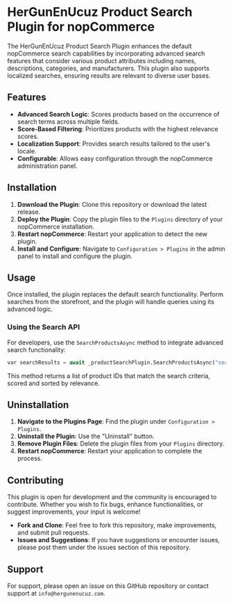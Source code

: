
# HerGunEnUcuz Product Search Plugin for nopCommerce

The HerGunEnUcuz Product Search Plugin enhances the default nopCommerce search capabilities by incorporating advanced search features that consider various product attributes including names, descriptions, categories, and manufacturers. This plugin also supports localized searches, ensuring results are relevant to diverse user bases.

## Features

- **Advanced Search Logic**: Scores products based on the occurrence of search terms across multiple fields.
- **Score-Based Filtering**: Prioritizes products with the highest relevance scores.
- **Localization Support**: Provides search results tailored to the user's locale.
- **Configurable**: Allows easy configuration through the nopCommerce administration panel.

## Installation

1. **Download the Plugin**: Clone this repository or download the latest release.
2. **Deploy the Plugin**: Copy the plugin files to the `Plugins` directory of your nopCommerce installation.
3. **Restart nopCommerce**: Restart your application to detect the new plugin.
4. **Install and Configure**: Navigate to `Configuration > Plugins` in the admin panel to install and configure the plugin.

## Usage

Once installed, the plugin replaces the default search functionality. Perform searches from the storefront, and the plugin will handle queries using its advanced logic.

### Using the Search API

For developers, use the `SearchProductsAsync` method to integrate advanced search functionality:

```python
var searchResults = await _productSearchPlugin.SearchProductsAsync("search query", true);
```

This method returns a list of product IDs that match the search criteria, scored and sorted by relevance.

## Uninstallation

1. **Navigate to the Plugins Page**: Find the plugin under `Configuration > Plugins`.
2. **Uninstall the Plugin**: Use the "Uninstall" button.
3. **Remove Plugin Files**: Delete the plugin files from your `Plugins` directory.
4. **Restart nopCommerce**: Restart your application to complete the process.

## Contributing

This plugin is open for development and the community is encouraged to contribute. Whether you wish to fix bugs, enhance functionalities, or suggest improvements, your input is welcome!

- **Fork and Clone**: Feel free to fork this repository, make improvements, and submit pull requests.
- **Issues and Suggestions**: If you have suggestions or encounter issues, please post them under the issues section of this repository.

## Support

For support, please open an issue on this GitHub repository or contact support at `info@hergunenucuz.com`.
